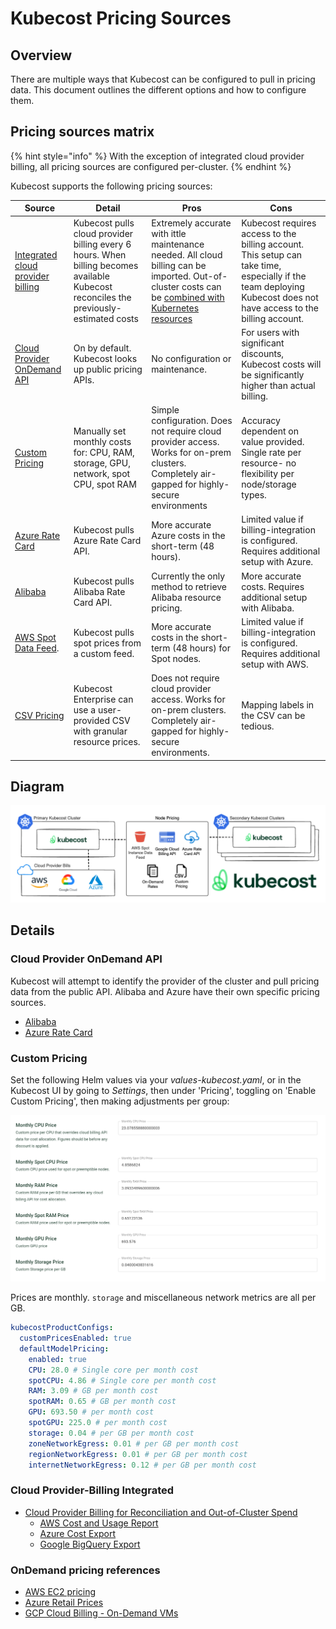 # Kubecost Pricing Sources

## Overview

There are multiple ways that Kubecost can be configured to pull in pricing data. This document outlines the different options and how to configure them.

## Pricing sources matrix

{% hint style="info" %}
With the exception of integrated cloud provider billing, all pricing sources are configured per-cluster.
{% endhint %}

Kubecost supports the following pricing sources:

| Source | Detail | Pros | Cons |
|--|--|--|--|
| [Integrated cloud provider billing](/install-and-configure/install/cloud-integration/README.md) | Kubecost pulls cloud provider billing every 6 hours. When billing becomes available Kubecost reconciles the previously-estimated costs | Extremely accurate with ittle maintenance needed. All cloud billing can be imported. Out-of-cluster costs can be [combined with Kubernetes resources](/using-kubecost/navigating-the-kubecost-ui/collections.md) | Kubecost requires access to the billing account. This setup can take time, especially if the team deploying Kubecost does not have access to the billing account. |
| [Cloud Provider OnDemand API](pricing-sources-matrix.md#cloud-provider-ondemand-api) | On by default. Kubecost looks up public pricing APIs. | No configuration or maintenance. | For users with significant discounts, Kubecost costs will be significantly higher than actual billing. |
| [Custom Pricing](#custom-pricing) | Manually set monthly costs for: CPU, RAM, storage, GPU, network, spot CPU, spot RAM | Simple configuration. Does not require cloud provider access. Works for on-prem clusters. Completely air-gapped for highly-secure environments  | Accuracy dependent on value provided. Single rate per resource- no flexibility per node/storage types. |
| [Azure Rate Card](../install-and-configure/install/cloud-integration/azure-out-of-cluster/azure-config.md) | Kubecost pulls Azure Rate Card API. | More accurate Azure costs in the short-term (48 hours). | Limited value if billing-integration is configured. Requires additional setup with Azure. |
| [Alibaba](../install-and-configure/install/provider-installations/alibaba-install.md) | Kubecost pulls Alibaba Rate Card API. | Currently the only method to retrieve Alibaba resource pricing. | More accurate costs. Requires additional setup with Alibaba. |
| [AWS Spot Data Feed](/install-and-configure/install/cloud-integration/aws-cloud-integrations/aws-spot-instances.md). | Kubecost pulls spot prices from a custom feed. | More accurate costs in the short-term (48 hours) for Spot nodes.| Limited value if billing-integration is configured. Requires additional setup with AWS. |
| [CSV Pricing](/install-and-configure/advanced-configuration/csv-pricing.md) | Kubecost Enterprise can use a user-provided CSV with granular resource prices. | Does not require cloud provider access. Works for on-prem clusters. Completely air-gapped for highly-secure environments. | Mapping labels in the CSV can be tedious. |

## Diagram

![Cloud Provider Billing Integrated](../images/cloud-bill-diagram.png)

## Details

### Cloud Provider OnDemand API

Kubecost will attempt to identify the provider of the cluster and pull pricing data from the public API. Alibaba and Azure have their own specific pricing sources.

- [Alibaba](../install-and-configure/install/provider-installations/alibaba-install.md)
- [Azure Rate Card](../install-and-configure/install/cloud-integration/azure-out-of-cluster/azure-config.md)

### Custom Pricing

Set the following Helm values via your *values-kubecost.yaml*, or in the Kubecost UI by going to *Settings*, then under 'Pricing', toggling on 'Enable Custom Pricing', then making adjustments per group:

![UI Custom Pricing Screenshot](/images/custompricing.png)

Prices are monthly. `storage` and miscellaneous network metrics are all per GB.

```yaml
kubecostProductConfigs:
  customPricesEnabled: true
  defaultModelPricing:
    enabled: true
    CPU: 28.0 # Single core per month cost
    spotCPU: 4.86 # Single core per month cost
    RAM: 3.09 # GB per month cost
    spotRAM: 0.65 # GB per month cost
    GPU: 693.50 # per month cost
    spotGPU: 225.0 # per month cost
    storage: 0.04 # per GB per month cost
    zoneNetworkEgress: 0.01 # per GB per month cost
    regionNetworkEgress: 0.01 # per GB per month cost
    internetNetworkEgress: 0.12 # per GB per month cost
```

### Cloud Provider-Billing Integrated

- [Cloud Provider Billing for Reconciliation and Out-of-Cluster Spend](/install-and-configure/install/cloud-integration/README.md)
  - [AWS Cost and Usage Report](/install-and-configure/install/cloud-integration/aws-cloud-integrations/aws-cloud-integrations.md)
  - [Azure Cost Export](/install-and-configure/install/cloud-integration/azure-out-of-cluster/azure-out-of-cluster.md)
  - [Google BigQuery Export](/install-and-configure/install/cloud-integration/gcp-out-of-cluster/README.md)

### OnDemand pricing references

- [AWS EC2 pricing](https://pricing.us-east-1.amazonaws.com/offers/v1.0/aws/AmazonEC2/current/us-east-2/index.json)
- [Azure Retail Prices](https://learn.microsoft.com/en-us/rest/api/cost-management/retail-prices/azure-retail-prices)
- [GCP Cloud Billing - On-Demand VMs](https://cloud.google.com/billing/docs/reference/rest/v1/services.skus/list)
